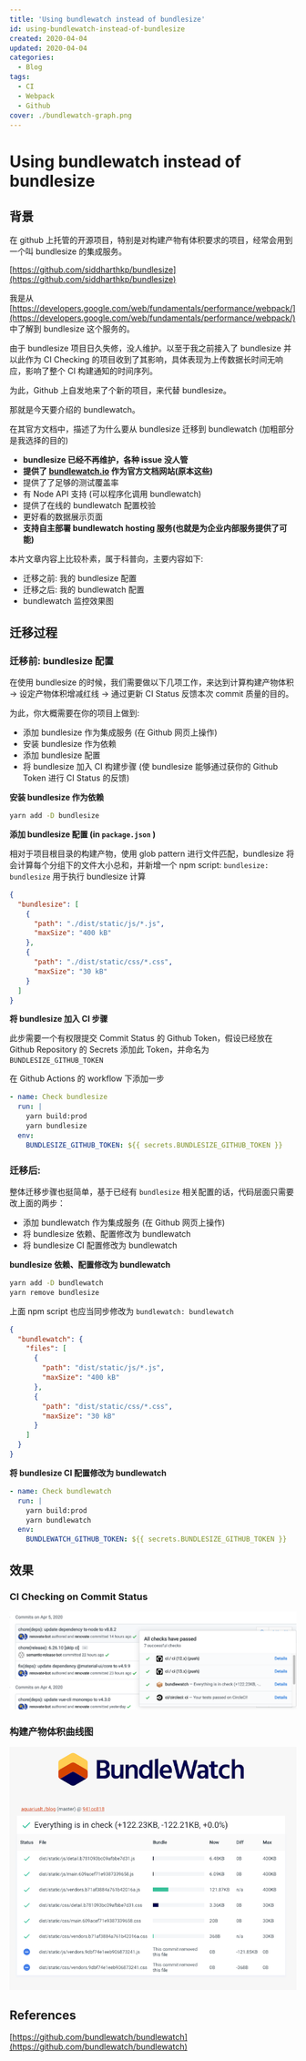 ```yaml
---
title: 'Using bundlewatch instead of bundlesize'
id: using-bundlewatch-instead-of-bundlesize
created: 2020-04-04
updated: 2020-04-04
categories:
  - Blog
tags:
  - CI
  - Webpack
  - Github
cover: ./bundlewatch-graph.png
---
```


# Using bundlewatch instead of bundlesize

## 背景

在 github 上托管的开源项目，特别是对构建产物有体积要求的项目，经常会用到一个叫 bundlesize 的集成服务。

[https://github.com/siddharthkp/bundlesize](https://github.com/siddharthkp/bundlesize)

我是从 [https://developers.google.com/web/fundamentals/performance/webpack/](https://developers.google.com/web/fundamentals/performance/webpack/) 中了解到 bundlesize 这个服务的。

由于 bundlesize 项目日久失修，没人维护。以至于我之前接入了 bundlesize 并以此作为 CI Checking 的项目收到了其影响，具体表现为上传数据长时间无响应，影响了整个 CI 构建通知的时间序列。

为此，Github 上自发地来了个新的项目，来代替 bundlesize。

那就是今天要介绍的 bundlewatch。

在其官方文档中，描述了为什么要从 bundlesize 迁移到 bundlewatch (加粗部分是我选择的目的)

- **bundlesize 已经不再维护，各种 issue 没人管**
- **提供了 [bundlewatch.io](http://bundlewatch.io) 作为官方文档网站(原本这些)**
- 提供了了足够的测试覆盖率
- 有 Node API 支持 (可以程序化调用 bundlewatch)
- 提供了在线的 bundlewatch 配置校验
- 更好看的数据展示页面
- **支持自主部署 bundlewatch hosting 服务(也就是为企业内部服务提供了可能)**

本片文章内容上比较朴素，属于科普向，主要内容如下:

- 迁移之前: 我的 bundlesize 配置
- 迁移之后: 我的 bundlewatch 配置
- bundlewatch 监控效果图

## 迁移过程

### 迁移前: bundlesize 配置

在使用 bundlesize 的时候，我们需要做以下几项工作，来达到计算构建产物体积 → 设定产物体积增减红线 → 通过更新 CI Status 反馈本次 commit 质量的目的。

为此，你大概需要在你的项目上做到:

- 添加 bundlesize 作为集成服务 (在 Github 网页上操作)
- 安装 bundlesize 作为依赖
- 添加 bundlesize 配置
- 将 bundlesize 加入 CI 构建步骤 (使 bundlesize 能够通过获你的 Github Token 进行 CI Status 的反馈)

**安装 bundlesize 作为依赖**

```bash
yarn add -D bundlesize
```

**添加 bundlesize 配置 (in `package.json` )**

相对于项目根目录的构建产物，使用 glob pattern 进行文件匹配，bundlesize 将会计算每个分组下的文件大小总和，并新增一个 npm script: `bundlesize: bundlesize` 用于执行 bundlesize 计算

```json
{
  "bundlesize": [
    {
      "path": "./dist/static/js/*.js",
      "maxSize": "400 kB"
    },
    {
      "path": "./dist/static/css/*.css",
      "maxSize": "30 kB"
    }
  ]
}
```

**将 bundlesize 加入 CI 步骤**

此步需要一个有权限提交 Commit Status 的 Github Token，假设已经放在 Github Repository 的 Secrets 添加此 Token，并命名为 `BUNDLESIZE_GITHUB_TOKEN`

在 Github Actions 的 workflow 下添加一步

```yaml
- name: Check bundlesize
  run: |
    yarn build:prod
    yarn bundlesize
  env:
    BUNDLESIZE_GITHUB_TOKEN: ${{ secrets.BUNDLESIZE_GITHUB_TOKEN }}
```

### 迁移后:

整体迁移步骤也挺简单，基于已经有 `bundlesize` 相关配置的话，代码层面只需要改上面的两步：

- 添加 bundlewatch 作为集成服务 (在 Github 网页上操作)
- 将 bundlesize 依赖、配置修改为 bundlewatch
- 将 bundlesize CI 配置修改为 bundlewatch

**bundlesize 依赖、配置修改为 bundlewatch**

```bash
yarn add -D bundlewatch
yarn remove bundlesize
```

上面 npm script 也应当同步修改为 `bundlewatch: bundlewatch`

```json
{
  "bundlewatch": {
    "files": [
      {
        "path": "dist/static/js/*.js",
        "maxSize": "400 kB"
      },
      {
        "path": "dist/static/css/*.css",
        "maxSize": "30 kB"
      }
    ]
  }
}
```

**将 bundlesize CI 配置修改为 bundlewatch**

```yaml
- name: Check bundlewatch
  run: |
    yarn build:prod
    yarn bundlewatch
  env:
    BUNDLEWATCH_GITHUB_TOKEN: ${{ secrets.BUNDLESIZE_GITHUB_TOKEN }}
```

## 效果

### CI Checking on Commit Status

![ci-commit-status](./ci-commit-status.png)

### 构建产物体积曲线图

![bundlewatch-graph](./bundlewatch-graph.png)

## References

[https://github.com/bundlewatch/bundlewatch](https://github.com/bundlewatch/bundlewatch)
